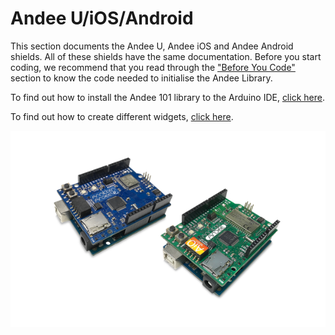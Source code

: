 # Andee U/iOS/Android

This section documents the Andee U, Andee iOS and Andee Android shields. All of these shields have the same documentation. Before you start coding, we recommend that you read through the ["Before You Code"](/AnnikkenAndee/BeforeYouCode.md)
section to know the code needed to initialise the Andee Library.

To find out how to install the Andee 101 library to the Arduino IDE, [click here](/GettingStarted/AndeeSetup.md#install-andee-library).

To find out how to create different widgets, [click here](/AnnikkenAndee/Examples.md).


![](/assets/getting-started/gb-andee-boards.png)